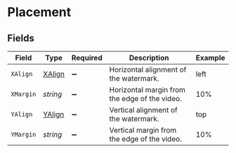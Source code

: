 # Placement


## Fields

| Field                                         | Type                                          | Required                                      | Description                                   | Example                                       |
| --------------------------------------------- | --------------------------------------------- | --------------------------------------------- | --------------------------------------------- | --------------------------------------------- |
| `XAlign`                                      | [XAlign](../../Models/Components/XAlign.md)   | :heavy_minus_sign:                            | Horizontal alignment of the watermark.        | left                                          |
| `XMargin`                                     | *string*                                      | :heavy_minus_sign:                            | Horizontal margin from the edge of the video. | 10%                                           |
| `YAlign`                                      | [YAlign](../../Models/Components/YAlign.md)   | :heavy_minus_sign:                            | Vertical alignment of the watermark.          | top                                           |
| `YMargin`                                     | *string*                                      | :heavy_minus_sign:                            | Vertical margin from the edge of the video.   | 10%                                           |